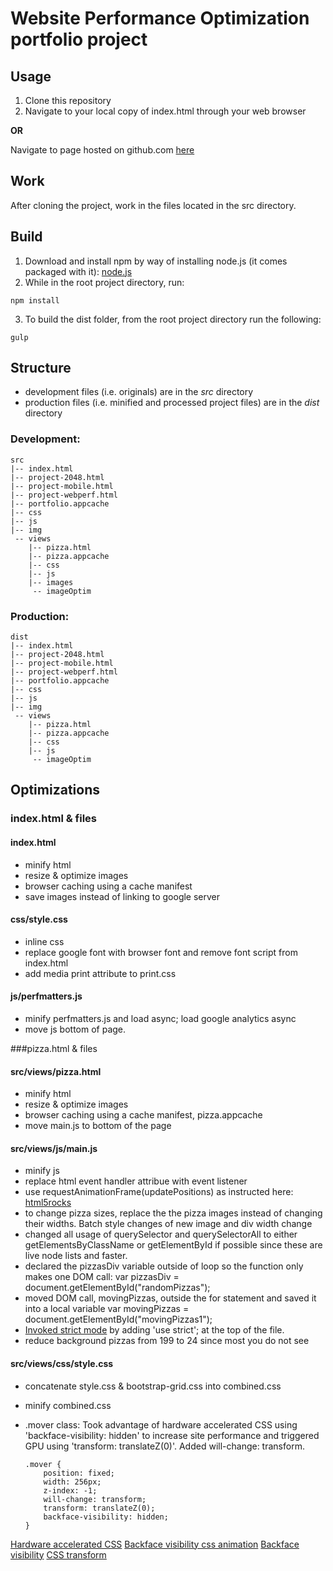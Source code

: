 # Website Performance Optimization portfolio project

Usage
-----
1. Clone this repository
2. Navigate to your local copy of index.html through your web browser 

**OR**

Navigate to page hosted on github.com [here](http://klammertime.github.io/frontend-nanodegree-mobile-portfolio/)

Work
----
After cloning the project, work in the files located in the src directory.

Build
-----
1. Download and install npm by way of installing node.js (it comes packaged with it): [node.js](https://nodejs.org/en/) 
2. While in the root project directory, run: 
  
```
npm install
```

3. To build the dist folder, from the root project directory run the following:

```
gulp
```

Structure
---------
* development files (i.e. originals) are in the _src_ directory
* production files (i.e. minified and processed project files) are in the _dist_ directory

### Development:

```
src
|-- index.html
|-- project-2048.html
|-- project-mobile.html
|-- project-webperf.html
|-- portfolio.appcache
|-- css
|-- js
|-- img
 -- views
    |-- pizza.html
    |-- pizza.appcache
    |-- css
    |-- js
    |-- images
     -- imageOptim
```

### Production:

```
dist
|-- index.html
|-- project-2048.html
|-- project-mobile.html
|-- project-webperf.html
|-- portfolio.appcache
|-- css
|-- js
|-- img
 -- views
    |-- pizza.html
    |-- pizza.appcache
    |-- css
    |-- js
     -- imageOptim
```

Optimizations
-------------
### index.html & files

#### index.html
* minify html
* resize & optimize images
* browser caching using a cache manifest
* save images instead of linking to google server

#### css/style.css
* inline css
* replace google font with browser font and remove font script from index.html
* add media print attribute to print.css

#### js/perfmatters.js
* minify perfmatters.js and load async; load google analytics async 
* move js bottom of page.


###pizza.html & files

#### src/views/pizza.html 
* minify html
* resize & optimize images
* browser caching using a cache manifest, pizza.appcache
* move main.js to bottom of the page

#### src/views/js/main.js
* minify js
* replace html event handler attribue with event listener
* use requestAnimationFrame(updatePositions) as instructed here: [html5rocks](http://www.html5rocks.com/en/tutorials/speed/animations/)
* to change pizza sizes, replace the the pizza images instead of changing their widths. Batch style changes of new image and div width change
* changed all usage of querySelector and querySelectorAll to either getElementsByClassName or getElementById if possible since these are live node lists and faster.
* declared the pizzasDiv variable outside of loop so the function only makes one DOM call: var pizzasDiv = document.getElementById("randomPizzas");
* moved DOM call, movingPizzas, outside the for statement and
saved it into a local variable 
var movingPizzas = document.getElementById("movingPizzas1");
* [Invoked strict mode](https://developer.mozilla.org/en-US/docs/Web/JavaScript/Reference/Strict_mode) by adding 'use strict'; at the top of the file.
* reduce background pizzas from 199 to 24 since most you do not see

#### src/views/css/style.css
* concatenate style.css & bootstrap-grid.css into combined.css
* minify combined.css
* .mover class: Took advantage of hardware accelerated CSS using 'backface-visibility: hidden' to increase site performance and triggered GPU using 'transform: translateZ(0)'. Added will-change: transform.
  
  ```
  .mover {
      position: fixed;
      width: 256px;
      z-index: -1;
      will-change: transform;
      transform: translateZ(0);
      backface-visibility: hidden;
  }
  ```
[Hardware accelerated CSS](http://blog.teamtreehouse.com/increase-your-sites-performance-with-hardware-accelerated-css)
[Backface visibility css animation](http://designmodo.com/backface-visibility-css-animation/)
[Backface visibility](https://css-tricks.com/almanac/properties/b/backface-visibility/)
[CSS transform](https://developer.mozilla.org/en-US/docs/Web/CSS/transform)

